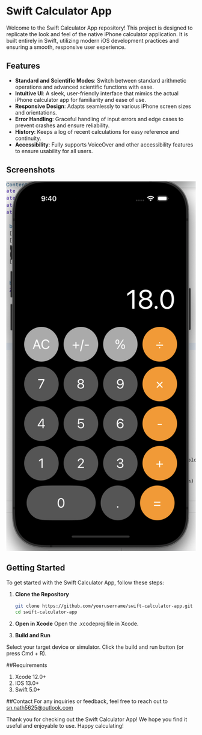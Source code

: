 # Swift Calculator App

Welcome to the Swift Calculator App repository! This project is designed to replicate the look and feel of the native iPhone calculator application. It is built entirely in Swift, utilizing modern iOS development practices and ensuring a smooth, responsive user experience.

## Features

- **Standard and Scientific Modes**: Switch between standard arithmetic operations and advanced scientific functions with ease.
- **Intuitive UI**: A sleek, user-friendly interface that mimics the actual iPhone calculator app for familiarity and ease of use.
- **Responsive Design**: Adapts seamlessly to various iPhone screen sizes and orientations.
- **Error Handling**: Graceful handling of input errors and edge cases to prevent crashes and ensure reliability.
- **History**: Keeps a log of recent calculations for easy reference and continuity.
- **Accessibility**: Fully supports VoiceOver and other accessibility features to ensure usability for all users.

## Screenshots

![Standard Mode](standard_mode.png)


## Getting Started

To get started with the Swift Calculator App, follow these steps:

1. **Clone the Repository**
   ```bash
   git clone https://github.com/yourusername/swift-calculator-app.git
   cd swift-calculator-app

2. **Open in Xcode**
   Open the .xcodeproj file in Xcode.

3. **Build and Run**

Select your target device or simulator.
Click the build and run button (or press Cmd + R).

##Requirements
1. Xcode 12.0+
2. IOS 13.0+
3. Swift 5.0+

##Contact
For any inquiries or feedback, feel free to reach out to sn.nath5625@outlook.com

Thank you for checking out the Swift Calculator App! We hope you find it useful and enjoyable to use. Happy calculating!
